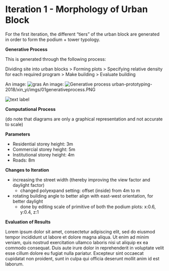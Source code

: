 # Iteration 1 - Morphology of Urban Block

For the first iteration, the different “tiers” of the urban block are generated in order to form the podium + tower typology.


__Generative Process__

This is generated through the following process:

Dividing site into urban blocks > Forming plots > Specifying relative density for each required program > Make building > Evaluate building

An image: ![gras](img/urban-prototyping-2018/xin_yi/imgs/01generativeprocess.PNG)
An image: ![Generative process](img/https://raw.githubusercontent.com/chongxinyi/urban-prototyping-2018/master/xin_yi/imgs/01computationallogic1.png)
      urban-prototyping-2018/xin_yi/imgs/01generativeprocess.PNG

![text label](./imgs/urban-prototyping-2018/xin_yi/imgs/01generativeprocess.PNG)
    

__Computational Process__

(do note that diagrams are only a graphical representation and not accurate to scale)

__Parameters__

* Residential storey height: 3m
* Commercial storey height: 5m
* Institutional storey height: 4m
* Roads: 8m

__Changes to Iteration__ 

* increasing the street width (thereby improving the view factor and daylight factor)
  * changed polyexpand setting: offset (inside) from 4m to m
* rotating building angle to better align with east-west orientation, for better daylight
 	* done by editing scale of primitive of both the podium plots: x:0.6, y:0.4, z:1

__Evaluation of Results__

Lorem ipsum dolor sit amet, consectetur adipiscing elit, sed do eiusmod tempor incididunt ut labore et dolore magna aliqua. Ut enim ad minim veniam, quis nostrud exercitation ullamco laboris nisi ut aliquip ex ea commodo consequat. Duis aute irure dolor in reprehenderit in voluptate velit esse cillum dolore eu fugiat nulla pariatur. Excepteur sint occaecat cupidatat non proident, sunt in culpa qui officia deserunt mollit anim id est laborum.
